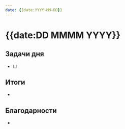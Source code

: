 ```yaml
---
date: {{date:YYYY-MM-DD}}
---
```


# {{date:DD MMMM YYYY}}

## Задачи дня
- [ ] 

## Итоги
- 

## Благодарности
- 

